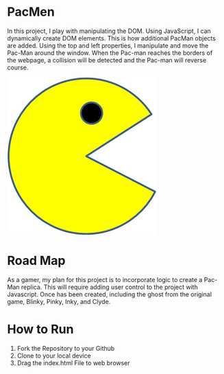 # PacMen
In this project, I play with manipulating the DOM. Using JavaScript, I can dynamically create DOM elements. This is how additional PacMan objects are added. Using the top and left properties, I manipulate and move the Pac-Man around the window. When the Pac-man reaches the borders of the webpage, a collision will be detected and the Pac-man will reverse course.

<img src="PacMan1.png">

# Road Map
As a gamer, my plan for this project is to incorporate logic to create a Pac-Man replica. This will require adding user control to the project with Javascript. Once has been created, including the ghost from the original game, Blinky, Pinky, Inky, and Clyde.

# How to Run
1) Fork the Repository to your Github
2) Clone to your local device
3) Drag the index.html File to web browser
